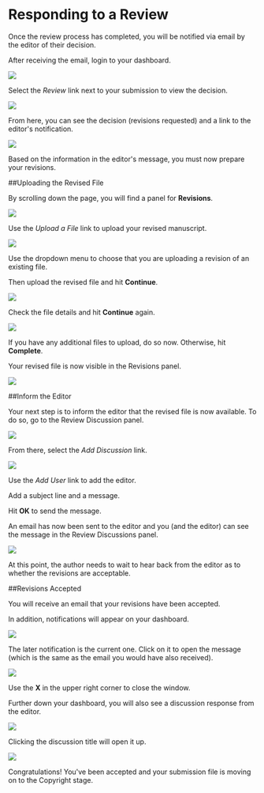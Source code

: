 # Responding to a Review
Once the review process has completed, you will be notified via email by the editor of their decision.

After receiving the email, login to your dashboard.

![](learning-ojs-3-auth-responding-revisions.png)

Select the *Review* link next to your submission to view the decision.

![](learning-ojs-3-auth-responding-revisions2.png)

From here, you can see the decision (revisions requested) and a link to the editor's notification.

![](learning-ojs-3-auth-responding-revisions3.png)

Based on the information in the editor's message, you must now prepare your revisions.

##Uploading the Revised File

By scrolling down the page, you will find a panel for **Revisions**.

![](learning-ojs-3-auth-responding-revisions4.png)

Use the *Upload a File* link to upload your revised manuscript.

![](learning-ojs-3-auth-responding-upload.png)

Use the dropdown menu to choose that you are uploading a revision of an existing file.

Then upload the revised file and hit **Continue**.

![](learning-ojs-3-auth-responding-upload2.png)

Check the file details and hit **Continue** again.

![](learning-ojs-3-auth-responding-upload3.png)

If you have any additional files to upload, do so now. Otherwise, hit **Complete**.

Your revised file is now visible in the Revisions panel.

![](learning-ojs-3-auth-responding-upload4.png)

##Inform the Editor

Your next step is to inform the editor that the revised file is now available. To do so, go to the Review Discussion panel.

![](learning-ojs-3-auth-responding-discussion.png)

From there, select the *Add Discussion* link.

![](learning-ojs-3-auth-responding-discussion-add.png)

Use the *Add User* link to add the editor.

Add a subject line and a message.

Hit **OK** to send the message.

An email has now been sent to the editor and you (and the editor) can see the message in the Review Discussions panel.

![](learning-ojs-3-auth-responding-discussion-panel.png)

At this point, the author needs to wait to hear back from the editor as to whether the revisions are acceptable.

##Revisions Accepted

You will receive an email that your revisions have been accepted.

In addition, notifications will appear on your dashboard.

![](learning-ojs-3-au-notifications.png)

The later notification is the current one. Click on it to open the message (which is the same as the email you would have also received).

![](learning-ojs-3-au-notifications2.png)

Use the **X** in the upper right corner to close the window.

Further down your dashboard, you will also see a discussion response from the editor.

![](learning-ojs-3-au-rev-discussions.png)

Clicking the discussion title will open it up.

![](learning-ojs-3-au-rev-discussions2.png)

Congratulations! You've been accepted and your submission file is moving on to the Copyright stage.